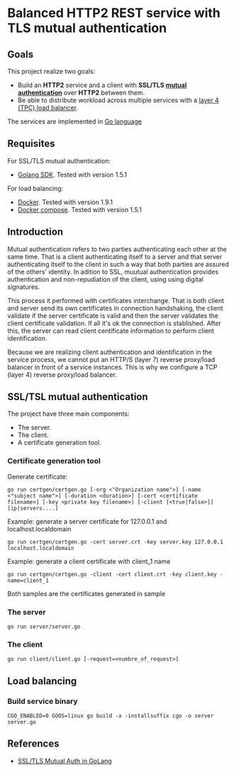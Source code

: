 Balanced HTTP2 REST service with TLS mutual authentication
==========================================================

## Goals

This project realize two goals:

  - Build an **HTTP2** service and a client with **SSL/TLS [mutual authentication](https://github.com/jomoespe/go-tls-mutual-auth)** over **HTTP2** between them.
  - Be able to distribute workload across multiple services with a [layer 4 (TPC) load balancer](https://en.wikipedia.org/wiki/Load_balancing_(computing)).

The services are implemented in [Go language](https://golang.org/)



## Requisites

For SSL/TLS mutual authentication:

  - [Golang SDK](https://golang.org/dl/). Tested with version 1.5.1

For load balancing:

  - [Docker](http://www.docker.com/). Tested with version 1.9.1
  - [Docker compose](https://www.docker.com/docker-compose). Tested with version 1.5.1


## Introduction

Mutual authentication refers to two parties authenticating each other at the same time. That is a client authenticating itself to a server and that server authenticating itself to the client in such a way that both parties are assured of the others' identity. In adition to SSL, muutual authentication provides authentication and non-repudiation of the client, using using digital signatures. 

This process it performed with certificates interchange. That is both client and server send its own certificates in connection handshaking, the client validate if the server certificate is valid and then the server validates the client certificate validation. If all it's ok the connection is stablished. After this, the server can read client centificate information to perform client identification.

Because we are realizing client authentication and identification in the service process, we cannot put an HTTP/S (layer 7) reverse proxy/load balancer in front of a service instances. This is why we configure a TCP (layer 4) reverse proxy/load balancer.



## SSL/TSL mutual authentication

The project have three main components:

  - The server.
  - The client.
  - A certificate generation tool.


### Certificate generation tool

Generate certificate:

    go run certgen/certgen.go [-org <"Organization name">] [-name <"subject name">] [-duration <duration>] [-cert <certificate filename>] [-key <private key filename>] [-client [<true|false>]] [ip|servers....]


Example: generate a server certificate for 127.0.0.1 and localhost.localdomain

    go run certgen/certgen.go -cert server.crt -key server.key 127.0.0.1 localhost.localdomain


Example: generate a client certificate with client_1 name

    go run certgen/certgen.go -client -cert client.crt -key client.key -name=client_1


Both samples are the certificates generated in sample


### The server

    go run server/server.go


### The client

    go run client/client.go [-request=<numbre_of_request>]


## Load balancing 


### Build service binary

    CGO_ENABLED=0 GOOS=linux go build -a -installsuffix cgo -o server server.go


## References

  - [SSL/TLS Mutual Auth in GoLang](http://www.bite-code.com/2015/06/25/tls-mutual-auth-in-golang/)
